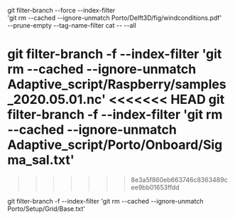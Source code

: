 git filter-branch --force --index-filter \
  'git rm --cached --ignore-unmatch Porto/Delft3D/fig/windconditions.pdf' \
  --prune-empty --tag-name-filter cat -- --all

git filter-branch -f --index-filter 'git rm --cached --ignore-unmatch Adaptive_script/Raspberry/samples_2020.05.01.nc'
<<<<<<< HEAD
git filter-branch -f --index-filter 'git rm --cached --ignore-unmatch Adaptive_script/Porto/Onboard/Sigma_sal.txt'
=======
>>>>>>> 8e3a5f860eb663746c8363489cee9bb01653ffdd

git filter-branch -f --index-filter 'git rm --cached --ignore-unmatch Porto/Setup/Grid/Base.txt'
